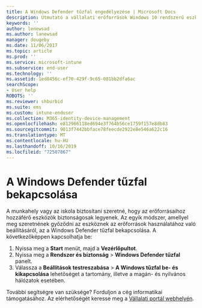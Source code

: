 ```yaml
---
title: A Windows Defender tűzfal engedélyezése | Microsoft Docs
description: Útmutató a vállalati erőforrások Windows 10 rendszerű eszközön való elérhetővé tételéhez a tűzfal bekapcsolásával.
keywords: ''
author: lenewsad
ms.author: lanewsad
manager: dougeby
ms.date: 11/06/2017
ms.topic: article
ms.prod: ''
ms.service: microsoft-intune
ms.subservice: end-user
ms.technology: ''
ms.assetid: 1ed8456c-ef70-429f-9c65-081bb2dfa6ac
searchScope:
- User help
ROBOTS: ''
ms.reviewer: shburbid
ms.suite: ems
ms.custom: intune-enduser
ms.collection: M365-identity-device-management
ms.openlocfilehash: e812966118ed694e3f764b56ce1759f157e8db83
ms.sourcegitcommit: 9013f7442bbface78feecde2922e8e546a622c16
ms.translationtype: MT
ms.contentlocale: hu-HU
ms.lasthandoff: 10/16/2019
ms.locfileid: "72507867"
---
```

# <a name="turn-on-your-windows-defender-firewall"></a>A Windows Defender tűzfal bekapcsolása

A munkahely vagy az iskola biztosítani szeretné, hogy az erőforrásaihoz hozzáférő eszközök biztonságosak legyenek. Az egyik módszer, amellyel meg szeretnének győződni az eszköznek az erőforrások használatához való beállításáról, az a Windows Defender tűzfal bekapcsolása. A következőképpen kapcsolhatja be:

1. Nyissa meg a **Start** menüt, majd a **Vezérlőpultot**.
2. Nyissa meg a **Rendszer és biztonság** > **Windows Defender tűzfal** panelt.
3. Válassza a **Beállítások testreszabása** > **A Windows tűzfal be- és kikapcsolása** lehetőséget a tartomány, illetve a magán- és nyilvános hálózatok esetében.

További segítségre van szüksége? Forduljon a cég informatikai támogatásához. Az elérhetőségét keresse meg a [Vállalati portál webhelyén](https://go.microsoft.com/fwlink/?linkid=2010980).
